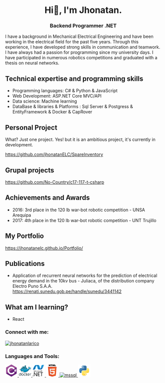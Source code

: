<h1 align="center">Hi👋, I'm Jhonatan. </h1>
<h3 align="center">Backend Programmer .NET</h3>

<p>I have a background in Mechanical Electrical Engineering and have been working in the electrical field for the past five years. Through this experience, I have developed strong skills in communication and teamwork. I have always had a passion for programming since my university days. I have participated in numerous robotics competitions and graduated with a thesis on neural networks.  
</p>

## Technical expertise and programming skills
-  Programming languages: C# & Python & JavaScript
-  Web Development: ASP.NET Core MVC/API
-  Data science: Machine learning
-  DataBase & libraries & Platforms : Sql Server & Postgress & EntityFramework & Docker & CapRover

## Personal Project

What? Just one project. Yes! but it is an ambitious project, it's currently in development.

https://github.com/jhonatanELC/SpareInventory

## Grupal projects 
https://github.com/No-Country/c17-117-t-csharp

## Achievements and Awards
- 2016: 3rd place in the 120 lb war-bot robotic competition - UNSA Arequipa
- 2017: 4th place in the 120 lb war-bot robotic competition - UNT Trujillo

## My Portfolio
https://jhonatanelc.github.io/Portfolio/

## Publications
- Application of recurrent neural networks for the prediction of electrical energy demand in the 10kv bus - Juliaca, of the distribution company Electro Puno S.A.A.
<a>https://renati.sunedu.gob.pe/handle/sunedu/3441142</a>

## What am I learning?
- React

<h3 align="left">Connect with me:</h3>
<p align="left">
<a href="https://linkedin.com/in/jhonatanlarico" target="blank"><img align="center" src="https://raw.githubusercontent.com/rahuldkjain/github-profile-readme-generator/master/src/images/icons/Social/linked-in-alt.svg" alt="jhonatanlarico" height="30" width="40" /></a>
</p>

<h3 align="left">Languages and Tools:</h3>
<p align="left"> <a href="https://www.w3schools.com/cs/" target="_blank" rel="noreferrer"> <img src="https://raw.githubusercontent.com/devicons/devicon/master/icons/csharp/csharp-original.svg" alt="csharp" width="40" height="40"/> </a> <a href="https://www.docker.com/" target="_blank" rel="noreferrer"> <img src="https://raw.githubusercontent.com/devicons/devicon/master/icons/docker/docker-original-wordmark.svg" alt="docker" width="40" height="40"/> </a> <a href="https://dotnet.microsoft.com/" target="_blank" rel="noreferrer"> <img src="https://raw.githubusercontent.com/devicons/devicon/master/icons/dot-net/dot-net-original-wordmark.svg" alt="dotnet" width="40" height="40"/> </a> <a href="https://www.w3.org/html/" target="_blank" rel="noreferrer"> <img src="https://raw.githubusercontent.com/devicons/devicon/master/icons/html5/html5-original-wordmark.svg" alt="html5" width="40" height="40"/> </a> <a href="https://www.microsoft.com/en-us/sql-server" target="_blank" rel="noreferrer"> <img src="https://www.svgrepo.com/show/303229/microsoft-sql-server-logo.svg" alt="mssql" width="40" height="40"/> </a> <a href="https://www.python.org" target="_blank" rel="noreferrer"> <img src="https://raw.githubusercontent.com/devicons/devicon/master/icons/python/python-original.svg" alt="python" width="40" height="40"/> </a> </p>
